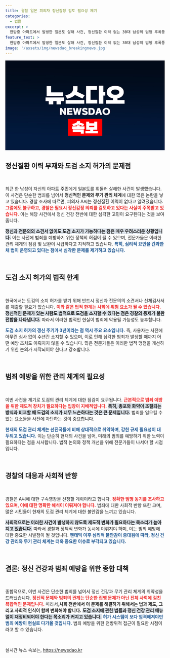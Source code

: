 ```yaml
---
title: 경찰 일본 피의자 정신감정 검토 필요성 제기
categories:
  - 법률
excerpt: >
  한밤중 아파트에서 발생한 일본도 살해 사건, 정신질환 이력 없는 30대 남성의 범행 후폭풍! 경찰, 도검 관리 체계 점검 필요성 제기. 범행 동기와 법적 조치가 주목받고 있는 상황.
feature_text: >
  한밤중 아파트에서 발생한 일본도 살해 사건, 정신질환 이력 없는 30대 남성의 범행 후폭풍! 경찰, 도검 관리 체계 점검 필요성 제기. 범행 동기와 법적 조치가 주목받고 있는 상황.
image: '/assets/img/newsdao_breakingnews.jpg'
---
```


<p><img src="/assets/img/newsdao_breakingnews.jpg" alt="bookingtag 속보" /></p>

<h2 data-ke-size="size26">정신질환 이력 부재와 도검 소지 허가의 문제점</h2>

<p data-ke-size="size16">&nbsp;</p>

<p data-ke-size="size16">최근 한 남성이 자신의 아파트 주민에게 일본도를 휘둘러 살해한 사건이 발생했습니다. 이 사건은 단순한 범죄를 넘어서 <b>정신적인 문제와 무기 관리 체계</b>에 대한 많은 논란을 낳고 있습니다. 경찰 조사에 따르면, 피의자 A씨는 정신질환 이력이 없다고 알려졌습니다. <b><span style="color: #ee2323;">그럼에도 불구하고, 경찰은 필요시 정신감정 의뢰를 검토하고 있다는 사실이 주목받고 있습니다.</span></b> 이는 해당 사건에서 정신 건강 전반에 대한 심각한 고민이 요구된다는 것을 보여줍니다.</p>

<p><b><span style="background-color: #21538527;">정신과 전문의의 소견서 없이도 도검 소지가 가능하다는 점은 매우 우려스러운 상황입니다.</span></b> 이는 사전에 범죄를 예방하기 위한 정책의 허점이 될 수 있으며, 전문가들은 이러한 관리 체계의 점검 및 보완이 시급하다고 지적하고 있습니다. <b><span style="color: #1a5490;">특히, 심리적 요인을 간과한 채 법이 운영되고 있다는 점에서 심각한 문제를 제기하고 있습니다.</span></b> </p>

<p data-ke-size="size16">&nbsp;</p>

<h2 data-ke-size="size26">도검 소지 허가의 법적 한계</h2>

<p data-ke-size="size16">&nbsp;</p>

<p data-ke-size="size16">한국에서는 도검의 소지 허가를 받기 위해 반드시 정신과 전문의의 소견서나 신체검사서를 제출할 필요가 없습니다. <b><span style="color: #ee2323;">이와 같은 법적 한계는 사회에 위험 요소가 될 수 있습니다.</span></b> <b><span style="background-color: #21538527;">정신적인 문제가 있는 사람도 법적으로 도검을 소지할 수 있다는 점은 경찰의 통제가 불완전함을 나타냅니다.</span></b> 따라서 이러한 법적인 현실이 범죄에 악용될 가능성도 농후합니다.</p>

<p><b><span style="color: #1a5490;">도검 소지 허가의 갱신 주기가 3년이라는 점 역시 주요 요소입니다.</span></b> 즉, 사용자는 사전에 아무런 심사 없이 수년간 소지할 수 있으며, 이로 인해 심각한 범죄가 발생할 때까지 어떤 예방 조치도 이뤄지지 않을 수 있습니다. 많은 전문가들은 이러한 법적 맹점을 개선하기 위한 논의가 시작되어야 한다고 강조합니다.</p>

<p data-ke-size="size16">&nbsp;</p>

<h2 data-ke-size="size26">범죄 예방을 위한 관리 체계의 필요성</h2>

<p data-ke-size="size16">&nbsp;</p>

<p data-ke-size="size16">이번 사건을 계기로 도검의 관리 체계에 대한 점검이 요구됩니다. <b><span style="color: #ee2323;">근본적으로 범죄 예방을 위한 제도적 장치가 필요하다는 입장이 지배적입니다.</span></b> <b><span style="background-color: #21538527;">특히, 총포와 화약이 조절되는 방식과 비교할 때 도검의 소지가 너무 느슨하다는 것은 큰 문제입니다.</span></b> 범죄를 일으킬 수 있는 요소들을 사전에 차단하는 것이 중요합니다.</p>

<p><b><span style="color: #1a5490;">현재의 도검 관리 체계는 선진국들에 비해 상대적으로 취약하며, 강한 규제 필요성이 대두되고 있습니다.</span></b> 이는 단순히 현재의 사건을 넘어, 미래의 범죄를 예방하기 위한 노력이 필요하다는 점을 시사합니다. 법적 논의와 정책 개선을 위해 전문가들이 나서야 할 시점입니다.</p>

<p data-ke-size="size16">&nbsp;</p>

<h2 data-ke-size="size26">경찰의 대응과 사회적 반향</h2>

<p data-ke-size="size16">&nbsp;</p>

<p data-ke-size="size16">경찰은 A씨에 대한 구속영장을 신청할 계획이라고 합니다. <b><span style="color: #ee2323;">정확한 범행 동기를 조사하고 있으며, 이에 대한 명확한 해석이 이뤄져야 합니다.</span></b> 범죄에 대한 사회적 반향 또한 크며, 많은 시민들이 현재의 도검 관리 체계에 대한 불안감을 느끼고 있습니다.</p>

<p><b><span style="background-color: #21538527;">사회적으로는 이러한 사건이 발생하지 않도록 제도적 변화가 필요하다는 목소리가 높아지고 있습니다.</span></b> 따라서 경찰과 정책적 변화가 동시에 이뤄져야 하며, 이는 범죄 예방에 대한 중요한 시발점이 될 것입니다. <b><span style="color: #1a5490;">펜데믹 이후 심리적 불안감이 증대됨에 따라, 정신 건강 관리와 무기 관리 체계는 더욱 중요한 이슈로 부각되고 있습니다.</span></b></p>

<p data-ke-size="size16">&nbsp;</p>

<h2 data-ke-size="size26">결론: 정신 건강과 범죄 예방을 위한 종합 대책</h2>

<p data-ke-size="size16">&nbsp;</p>

<p data-ke-size="size16">종합적으로, 이번 사건은 단순한 범죄를 넘어서 정신 건강과 무기 관리 체계의 취약성을 드러냈습니다. <b><span style="color: #ee2323;">정신적 문제와 범죄의 관계는 단순한 집행 문제가 아닌 전체 사회에 걸친 복합적인 문제입니다.</span></b> 따라서,<b>사회 전반에서 이 문제를 해결하기 위해서는 법과 제도, 그리고 사회적 인식이 함께 변화해야 합니다.</b>  <b><span style="background-color: #21538527;">도검 소지에 관한 법률과 정신 건강 관리 매뉴얼이 재정비되어야 한다는 목소리가 커지고 있습니다.</span></b> <b><span style="color: #1a5490;">허가 시스템이 보다 엄격해져야만 범죄 예방이 현실로 다가올 것입니다.</span></b> 범죄 예방을 위한 전방위적 접근이 필요한 시점이라고 할 수 있습니다.</p>

<p data-ke-size="size16">&nbsp;</p>
실시간 뉴스 속보는, <a href="https://newsdao.kr" rel="dofollow">https://newsdao.kr</a>


